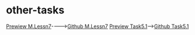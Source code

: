 # other-tasks
[Prewiew M.Lessn7](https://codepen.io/nuranln/details/dymQJeq)---->[Github M.Lessn7](https://github.com/NuranaOruc/other-tasks/tree/main/Mentor-Task7)
[Preview Task5.1](https://codepen.io/nuranln/pen/RwMqQwz)-->[Github Task5.1](https://github.com/NuranaOruc/other-tasks/tree/main/numune5.1)
